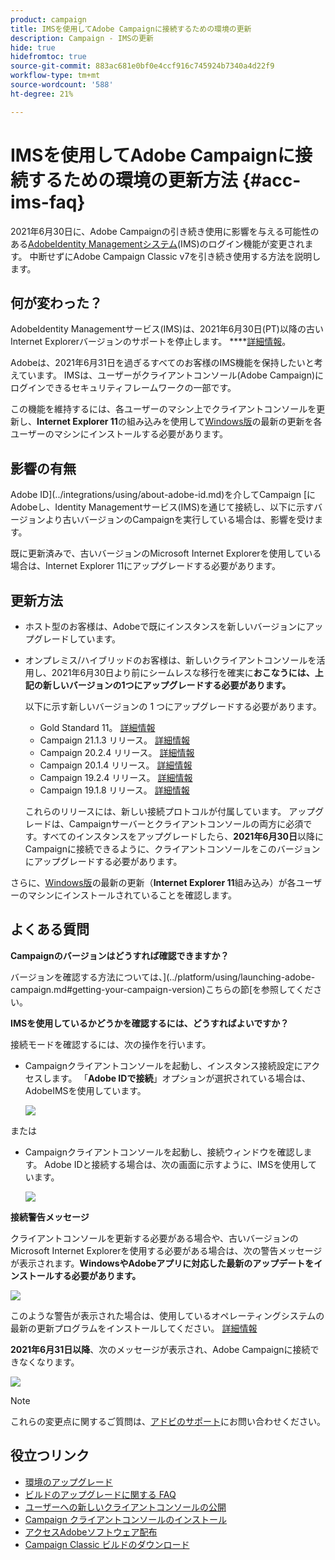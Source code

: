 ```yaml
---
product: campaign
title: IMSを使用してAdobe Campaignに接続するための環境の更新
description: Campaign - IMSの更新
hide: true
hidefromtoc: true
source-git-commit: 883ac681e0bf0e4ccf916c745924b7340a4d22f9
workflow-type: tm+mt
source-wordcount: '588'
ht-degree: 21%

---
```


# IMSを使用してAdobe Campaignに接続するための環境の更新方法 {#acc-ims-faq}

2021年6月30日に、Adobe Campaignの引き続き使用に影響を与える可能性のある[AdobeIdentity Managementシステム](https://helpx.adobe.com/jp/enterprise/using/identity.html)(IMS)のログイン機能が変更されます。 中断せずにAdobe Campaign Classic v7を引き続き使用する方法を説明します。

## 何が変わった？

AdobeIdentity Managementサービス(IMS)は、2021年6月30日(PT)以降の古いInternet Explorerバージョンのサポートを停止します。 ****[詳細情報](https://helpx.adobe.com/jp/x-productkb/global/update-operating-system-and-browser.html)。

Adobeは、2021年6月31日を過ぎるすべてのお客様のIMS機能を保持したいと考えています。 IMSは、ユーザーがクライアントコンソール(Adobe Campaign)にログインできるセキュリティフレームワークの一部です。

この機能を維持するには、各ユーザーのマシン上でクライアントコンソールを更新し、**Internet Explorer 11**&#x200B;の組み込みを使用して[Windows版](../rn/using/compatibility-matrix.md#ClientConsoleoperatingsystems)の最新の更新を各ユーザーのマシンにインストールする必要があります。

## 影響の有無

Adobe ID](../integrations/using/about-adobe-id.md)を介してCampaign [にAdobeし、Identity Managementサービス(IMS)を通じて接続し、以下に示すバージョンより古いバージョンのCampaignを実行している場合は、影響を受けます。

既に更新済みで、古いバージョンのMicrosoft Internet Explorerを使用している場合は、Internet Explorer 11にアップグレードする必要があります。

## 更新方法

* ホスト型のお客様は、Adobeで既にインスタンスを新しいバージョンにアップグレードしています。

* オンプレミス/ハイブリッドのお客様は、新しいクライアントコンソールを活用し、2021年6月30日より前にシームレスな移行を確実に&#x200B;**おこなうには、上記の新しいバージョンの1つにアップグレードする必要があります。**

   以下に示す新しいバージョンの 1 つにアップグレードする必要があります。

   * Gold Standard 11。 [詳細情報](../rn/using/gold-standard.md)
   * Campaign 21.1.3 リリース。 [詳細情報](../rn/using/latest-release.md)
   * Campaign 20.2.4 リリース。 [詳細情報](../rn/using/release--20-2.md)
   * Campaign 20.1.4 リリース。 [詳細情報](../rn/using/release--20-1.md)
   * Campaign 19.2.4 リリース。 [詳細情報](../rn/using/release--19-2.md)
   * Campaign 19.1.8 リリース。 [詳細情報](../rn/using/release--19-1.md)

   これらのリリースには、新しい接続プロトコルが付属しています。 アップグレードは、Campaignサーバーとクライアントコンソールの両方に必須です。すべてのインスタンスをアップグレードしたら、**2021年6月30日**&#x200B;以降にCampaignに接続できるように、クライアントコンソールをこのバージョンにアップグレードする必要があります。

さらに、[Windows版](../rn/using/compatibility-matrix.md#ClientConsoleoperatingsystems)の最新の更新（**Internet Explorer 11**&#x200B;組み込み）が各ユーザーのマシンにインストールされていることを確認します。

## よくある質問

**Campaignのバージョンはどうすれば確認できますか？**

バージョンを確認する方法については、](../platform/using/launching-adobe-campaign.md#getting-your-campaign-version)こちらの節[を参照してください。


**IMSを使用しているかどうかを確認するには、どうすればよいですか？**

接続モードを確認するには、次の操作を行います。

* Campaignクライアントコンソールを起動し、インスタンス接続設定にアクセスします。 「**Adobe IDで接続**」オプションが選択されている場合は、AdobeIMSを使用しています。

   ![](../integrations/using/assets/ims_1.png)

または

* Campaignクライアントコンソールを起動し、接続ウィンドウを確認します。 Adobe IDと接続する場合は、次の画面に示すように、IMSを使用しています。

   ![](../integrations/using/assets/adobeID.png)

**接続警告メッセージ**

クライアントコンソールを更新する必要がある場合や、古いバージョンのMicrosoft Internet Explorerを使用する必要がある場合は、次の警告メッセージが表示されます。**WindowsやAdobeアプリに対応した最新のアップデートをインストールする必要があります。**

![](../integrations/using/assets/do-not-localize/errorMsg.png)

このような警告が表示された場合は、使用しているオペレーティングシステムの最新の更新プログラムをインストールしてください。 [詳細情報](https://helpx.adobe.com/x-productkb/global/update-operating-system-and-browser.html)

**2021年6月31日以降**、次のメッセージが表示され、Adobe Campaignに接続できなくなります。

![](../integrations/using/assets/do-not-localize/errorUpdateReq.png)

>[!NOTE]
>
>これらの変更点に関するご質問は、[アドビのサポート](https://helpx.adobe.com/jp/enterprise/admin-guide.html/enterprise/using/support-for-experience-cloud.ug.html?lang=ja)にお問い合わせください。


## 役立つリンク

* [環境のアップグレード](../production/using/build-upgrade.md)
* [ビルドのアップグレードに関する FAQ](../platform/using/faq-build-upgrade.md)
* [ユーザーへの新しいクライアントコンソールの公開](../installation/using/client-console-availability-for-windows.md)
* [Campaign クライアントコンソールのインストール](../installation/using/installing-the-client-console.md)
* [アクセスAdobeソフトウェア配布](https://experienceleague.adobe.com/docs/experience-cloud/software-distribution/home.html?lang=ja)
* [Campaign Classic ビルドのダウンロード](https://experience.adobe.com/#/downloads/content/software-distribution/jp/campaign.html)